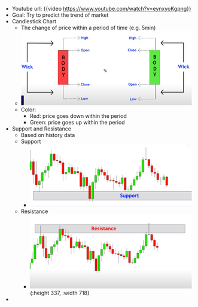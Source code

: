 - Youtube url: {{video https://www.youtube.com/watch?v=eynxyoKgpng}}
- Goal: Try to predict the trend of market
- Candlestick Chart
	- The change of price within a period of time (e.g. 5min)
	- ![image.png](../assets/image_1685180234849_0.png)
	- Color:
		- Red: price goes down within the period
		- Green: price goes up within the period
- Support and Resistance
	- Based on history data
	- Support
		- ![image.png](../assets/image_1685181171268_0.png)
	- Resistance
		- ![image.png](../assets/image_1685181188423_0.png){:height 337, :width 718}
-